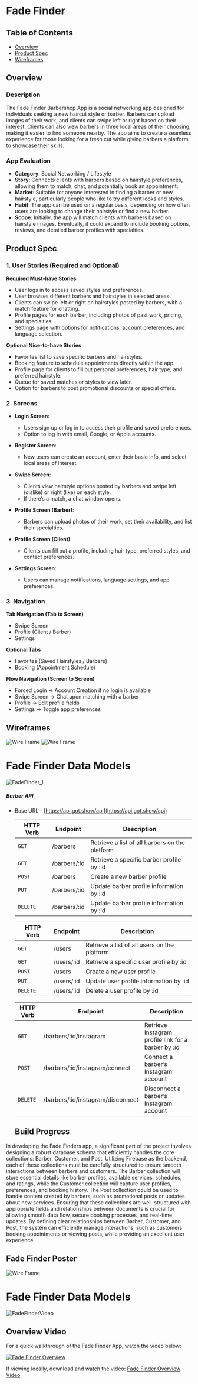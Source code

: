 # Fade Finder

## Table of Contents
- [Overview](#overview)
- [Product Spec](#product-spec)
- [Wireframes](#wireframes)

## Overview
### Description
The Fade Finder Barbershop App is a social networking app designed for individuals seeking a new haircut style or barber. Barbers can upload images of their work, and clients can swipe left or right based on their interest. Clients can also view barbers in three local areas of their choosing, making it easier to find someone nearby. The app aims to create a seamless experience for those looking for a fresh cut while giving barbers a platform to showcase their skills.

### App Evaluation
- **Category**: Social Networking / Lifestyle
- **Story**: Connects clients with barbers based on hairstyle preferences, allowing them to match, chat, and potentially book an appointment.
- **Market**: Suitable for anyone interested in finding a barber or new hairstyle, particularly people who like to try different looks and styles.
- **Habit**: The app can be used on a regular basis, depending on how often users are looking to change their hairstyle or find a new barber.
- **Scope**: Initially, the app will match clients with barbers based on hairstyle images. Eventually, it could expand to include booking options, reviews, and detailed barber profiles with specialties.

## Product Spec
### 1. User Stories (Required and Optional)

**Required Must-have Stories**
- User logs in to access saved styles and preferences.
- User browses different barbers and hairstyles in selected areas.
- Clients can swipe left or right on hairstyles posted by barbers, with a match feature for chatting.
- Profile pages for each barber, including photos of past work, pricing, and specialties.
- Settings page with options for notifications, account preferences, and language selection.

**Optional Nice-to-have Stories**
- Favorites list to save specific barbers and hairstyles.
- Booking feature to schedule appointments directly within the app.
- Profile page for clients to fill out personal preferences, hair type, and preferred hairstyle.
- Queue for saved matches or styles to view later.
- Option for barbers to post promotional discounts or special offers.

### 2. Screens

- **Login Screen**:
  - Users sign up or log in to access their profile and saved preferences.
  - Option to log in with email, Google, or Apple accounts.
  
- **Register Screen**:
  - New users can create an account, enter their basic info, and select local areas of interest.
  
- **Swipe Screen**:
  - Clients view hairstyle options posted by barbers and swipe left (dislike) or right (like) on each style.
  - If there’s a match, a chat window opens.
  
  
- **Profile Screen (Barber)**:
  - Barbers can upload photos of their work, set their availability, and list their specialties.
  
- **Profile Screen (Client)**:
  - Clients can fill out a profile, including hair type, preferred styles, and contact preferences.
  
- **Settings Screen**:
  - Users can manage notifications, language settings, and app preferences.

### 3. Navigation

**Tab Navigation (Tab to Screen)**
- Swipe Screen
- Profile (Client / Barber)
- Settings

**Optional Tabs**
- Favorites (Saved Hairstyles / Barbers)
- Booking (Appointment Schedule)

**Flow Navigation (Screen to Screen)**

- Forced Login -> Account Creation if no login is available
- Swipe Screen -> Chat upon matching with a barber
- Profile -> Edit profile fields
- Settings -> Toggle app preferences


## Wireframes
![Wire Frame](https://github.com/Jvy-byte/Fade-Finder/blob/main/IMG_6753.jpg?raw=true)
![Wire Frame](https://github.com/BarberS-hop-App99/Fade-Finder/blob/main/Untitled%20design%20(1).png?raw=true)

# Fade Finder Data Models
![FadeFinder_1](https://github.com/user-attachments/assets/361fdae4-0c8a-47fa-a271-3068318a431a)


##### Barber API 

- Base URL - [https://api.got.show/api](https://api.got.show/api)

   HTTP Verb | Endpoint | Description
   ----------|----------|------------
    `GET`    | /barbers | Retrieve a list of all barbers on the platform
    `GET`    | /barbers/:id | Retrieve a specific barber profile by :id
    `POST`    | /barbers   | Create a new barber profile
    `PUT`    | /barbers/:id |Update barber profile information by :id
    `DELETE`    | /barbers/:id |Update barber profile information by :id



   HTTP Verb | Endpoint | Description
   ----------|----------|------------
    `GET`    | /users | Retrieve a list of all users on the platform
    `GET`    | /users/:id |Retrieve a specific user profile by :id
    `POST`    | /users  | Create a new user profile
    `PUT`    | /users/:id |Update user profile information by :id
    `DELETE`    | /users/:id |Delete a user profile by :id

    
     HTTP Verb | Endpoint | Description
   ----------|----------|------------
    `GET`    | /barbers/:id/instagram | Retrieve Instagram profile link for a barber by :id
    `POST`    | /barbers/:id/instagram/connect	|Connect a barber’s Instagram account
    `DELETE`    | /barbers/:id/instagram/disconnect |Disconnect a barber’s Instagram account
    
   ## Build Progress
 In developing the Fade Finders app, a significant part of the project involves designing a robust database schema that efficiently handles the core collections: Barber, Customer, and Post. Utilizing Firebase as the backend, each of these collections must be carefully structured to ensure smooth interactions between barbers and customers. The Barber collection will store essential details like barber profiles, available services, schedules, and ratings, while the Customer collection will capture user profiles, preferences, and booking history. The Post collection could be used to handle content created by barbers, such as promotional posts or updates about new services. Ensuring that these collections are well-structured with appropriate fields and relationships between documents is crucial for allowing smooth data flow, secure booking processes, and real-time updates. By defining clear relationships between Barber, Customer, and Post, the system can efficiently manage interactions, such as customers booking appointments or viewing posts, while providing an excellent user experience.

 ## Fade Finder Poster
 ![Wire Frame](https://github.com/BarberS-hop-App99/Fade-Finder/blob/main/Screenshot%202024-12-06%20194324.png?raw=true)

 # Fade Finder Data Models
![FadeFinderVideo](https://github.com/user-attachments/assets/361fdae4-0c8a-47fa-a271-3068318a431a)

## Overview Video
For a quick walkthrough of the Fade Finder App, watch the video below:

[![Fade Finder Overview](https://img.youtube.com/vi/VIDEO_ID/0.jpg)](https://www.youtube.com/watch?v=VIDEO_ID)

If viewing locally, download and watch the video:
[Fade Finder Overview Video](Fade%20Finder.mp4)



